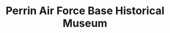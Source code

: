 ---
layout: repo
title: "Perrin Air Force Base Historical Museum"
id: 17109
permalink: repos/17109/
---